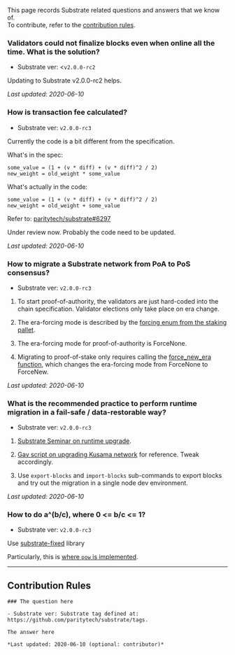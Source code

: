 This page records Substrate related questions and answers that we know of.  
To contribute, refer to the [contribution rules](#contribution-rules).

### Validators could not finalize blocks even when online all the time. What is the solution?

- Substrate ver: <`v2.0.0-rc2`

Updating to Substrate v2.0.0-rc2 helps.

*Last updated: 2020-06-10*

### How is transaction fee calculated?

- Substrate ver: `v2.0.0-rc3`

Currently the code is a bit different from the specification.

What's in the spec:

```
some_value = (1 + (v * diff) + (v * diff)^2 / 2)
new_weight = old_weight * some_value
```

What's actually in the code:

```
some_value = (1 + (v * diff) + (v * diff)^2 / 2)
new_weight = old_weight + some_value
```

Refer to: [paritytech/substrate#6297](https://github.com/paritytech/substrate/pull/6297)

Under review now. Probably the code need to be updated. 

*Last updated: 2020-06-10*

### How to migrate a Substrate network from PoA to PoS consensus?

- Substrate ver: `v2.0.0-rc3`

1. To start proof-of-authority, the validators are just hard-coded into the chain specification.
Validator elections only take place on era change.

2. The era-forcing mode is described by the [forcing enum from the staking pallet](https://github.com/paritytech/substrate/blob/v2.0.0-rc3/frame/staking/src/lib.rs#L917).

3. The era-forcing mode for proof-of-authority is ForceNone.

4. Migrating to proof-of-stake only requires calling the [force_new_era function](https://github.com/paritytech/substrate/blob/v2.0.0-rc3/frame/staking/src/lib.rs#L1812), which changes the era-forcing mode from ForceNone to ForceNew.

*Last updated: 2020-06-10*

### What is the recommended practice to perform runtime migration in a fail-safe / data-restorable way?

- Substrate ver: `v2.0.0-rc3`

1. [Substrate Seminar on runtime upgrade](https://youtu.be/0eNGZpNkJk4).

2. [Gav script on upgrading Kusama network](https://hackmd.io/mGgNZX0VT4S0UTaq89-_SQ) for reference. Tweak accordingly.

3. Use `export-blocks` and `import-blocks` sub-commands to export blocks and try out the migration in a single node dev environment.

*Last updated: 2020-06-10*

### How to do a^(b/c), where 0 <= b/c <= 1?

- Substrate ver: `v2.0.0-rc3`

Use [substrate-fixed](https://github.com/encointer/substrate-fixed) library

Particularly, this is [where `pow` is implemented](https://github.com/encointer/substrate-fixed/blob/master/src/transcendental.rs#L320-L353).

---

## Contribution Rules

```
### The question here

- Substrate ver: Substrate tag defined at: https://github.com/paritytech/substrate/tags.

The answer here

*Last updated: 2020-06-10 (optional: contributor)*
```
